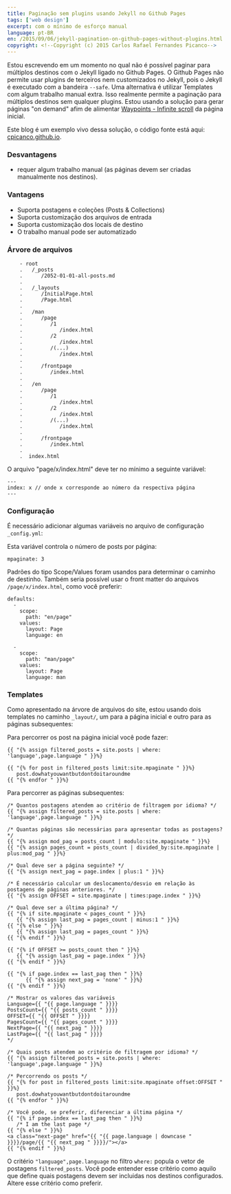 ```yaml
---
title: Paginação sem plugins usando Jekyll no Github Pages
tags: ['web design']
excerpt: com o mínimo de esforço manual
language: pt-BR
en: /2015/09/06/jekyll-pagination-on-github-pages-without-plugins.html
copyright: <!--Copyright (c) 2015 Carlos Rafael Fernandes Picanco-->
---
```

Estou escrevendo em um momento no qual não é possível paginar para múltiplos destinos com o Jekyll ligado no Github Pages. O Github Pages não permite usar plugins de terceiros nem customizados no Jekyll, pois o Jekyll é executado com a bandeira `--safe`. Uma alternativa é utilizar Templates com algum trabalho manual extra. Isso realmente permite a paginação para múltiplos destinos sem qualquer plugins. Estou usando a solução para gerar páginas "on demand" afim de alimentar [Waypoints - Infinite scroll](http://imakewebthings.com/waypoints/shortcuts/infinite-scroll/) da página inicial.

Este blog é um exemplo vivo dessa solução, o código fonte está aqui: [cpicanco.github.io](https://github.com/cpicanco/cpicanco.github.io).


### Desvantagens

- requer algum trabalho manual (as páginas devem ser criadas manualmente nos destinos).

### Vantagens

 - Suporta postagens e coleções (Posts & Collections)
 - Suporta customização dos arquivos de entrada
 - Suporta customização dos locais de destino
 - O trabalho manual pode ser automatizado


### Árvore de arquivos

``` nohighlight
    - root
    .   /_posts
    .      /2052-01-01-all-posts.md
    .
    .   /_layouts
    .      /InitialPage.html
    .      /Page.html
    .
    .   /man
    .      /page
    .         /1
    .            /index.html
    .         /2
    .            /index.html
    .         /(...)
    .            /index.html
    .
    .      /frontpage
    .         /index.html
    . 
    .   /en
    .      /page
    .         /1
    .            /index.html
    .         /2
    .            /index.html
    .         /(...)
    .            /index.html
    .
    .      /frontpage
    .         /index.html
    . 
    .  index.html
```

O arquivo "page/x/index.html" deve ter no mínimo a seguinte variável:

```
---
index: x // onde x corresponde ao número da respectiva página
---
```

### Configuração

É necessário adicionar algumas variáveis no arquivo de configuração `_config.yml`:

Esta variável controla o número de posts por página:

```
mpaginate: 3
```

Padrões do tipo Scope/Values foram usandos para determinar o caminho de destinho. Também seria possível usar o front matter do arquivos `/page/x/index.html`, como você preferir:

```
defaults:
  -
    scope:
      path: "en/page"
    values:
      layout: Page
      language: en

  -
    scope:
      path: "man/page"
    values:
      layout: Page
      language: man
```

### Templates

Como apresentado na árvore de arquivos do site, estou usando dois templates no caminho `_layout/`, um para a página inicial e outro para as páginas subsequentes:

Para percorrer os post na página inicial você pode fazer:

```
{{ "{% assign filtered_posts = site.posts | where: 'language',page.language " }}%}

{{ "{% for post in filtered_posts limit:site.mpaginate " }}%}
   post.dowhatyouwantbutdontdoitaroundme
{{ "{% endfor " }}%}
```

Para percorrer as páginas subsequentes:

```
/* Quantos postagens atendem ao critério de filtragem por idioma? */
{{ "{% assign filtered_posts = site.posts | where: 'language',page.language " }}%}

/* Quantas páginas são necessárias para apresentar todas as postagens? */
{{ "{% assign mod_pag = posts_count | modulo:site.mpaginate " }}%}
{{ "{% assign pages_count = posts_count | divided_by:site.mpaginate | plus:mod_pag " }}%}

/* Qual deve ser a página seguinte? */
{{ "{% assign next_pag = page.index | plus:1 " }}%}

/* É necessário calcular um deslocamento/desvio em relação às postagens de páginas anteriores. */
{{ "{% assign OFFSET = site.mpaginate | times:page.index " }}%}

/* Qual deve ser a última página? */
{{ "{% if site.mpaginate < pages_count " }}%}
   {{ "{% assign last_pag = pages_count | minus:1 " }}%}
{{ "{% else " }}%}
   {{ "{% assign last_pag = pages_count " }}%}
{{ "{% endif " }}%}

{{ "{% if OFFSET >= posts_count then " }}%}
   {{ "{% assign last_pag = page.index " }}%}
{{ "{% endif " }}%}

{{ "{% if page.index == last_pag then " }}%}
      {{ "{% assign next_pag = 'none' " }}%}
{{ "{% endif " }}%}

/* Mostrar os valores das variáveis
Language={{ "{{ page.language " }}}}
PostsCount={{ "{{ posts_count " }}}}
OFFSET={{ "{{ OFFSET " }}}}
PagesCount={{ "{{ pages_count " }}}}
NextPage={{ "{{ next_pag " }}}}
LastPage={{ "{{ last_pag " }}}}
*/

/* Quais posts atendem ao critério de filtragem por idioma? */
{{ "{% assign filtered_posts = site.posts | where: 'language',page.language " }}%}

/* Percorrendo os posts */
{{ "{% for post in filtered_posts limit:site.mpaginate offset:OFFSET " }}%}
   post.dowhatyouwantbutdontdoitaroundme
{{ "{% endfor " }}%}

/* Você pode, se preferir, diferenciar a última página */
{{ "{% if page.index == last_pag then " }}%}
   /* I am the last page */
{{ "{% else " }}%}
<a class="next-page" href="{{ "{{ page.language | downcase " }}}}/page/{{ "{{ next_pag " }}}}/"></a>
{{ "{% endif " }}%}
```

O critério `"language",page.language` no filtro `where:` popula o vetor de postagens `filtered_posts`. Você pode entender esse critério como aquilo que define quais postagens devem ser incluidas nos destinos configurados. Altere esse critério como preferir. 